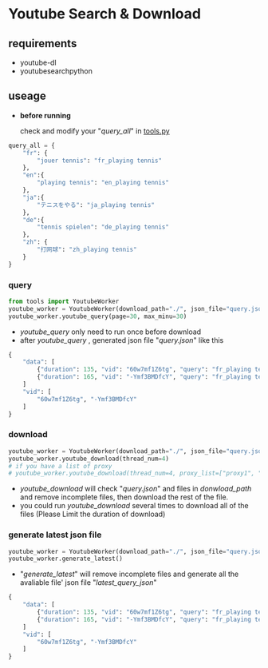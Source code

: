 # Youtube Search & Download

## requirements

- youtube-dl
- youtubesearchpython

## useage

- **before running**

  check and modify your "*query_all*" in [tools.py](tools.py)

```python
query_all = {
    "fr": {
        "jouer tennis": "fr_playing tennis"
    },
    "en":{
        "playing tennis": "en_playing tennis"
    },
    "ja":{
        "テニスをやる": "ja_playing tennis"
    },
    "de":{
        "tennis spielen": "de_playing tennis"
    },
    "zh": {
        "打网球": "zh_playing tennis"
    }
}
```

### query

```python
from tools import YoutubeWorker
youtube_worker = YoutubeWorker(download_path="./", json_file="query.json")
youtube_worker.youtube_query(page=30, max_minu=30)
```

- *youtube_query* only need to run once before download
- after *youtube_query* , generated json file "*query.json*" like this

```python
{
    "data": [
        {"duration": 135, "vid": "60w7mf1Z6tg", "query": "fr_playing tennis"}, 
        {"duration": 165, "vid": "-Ymf3BMDfcY", "query": "fr_playing tennis"}
    ]
    "vid": [
        "60w7mf1Z6tg", "-Ymf3BMDfcY"
    ]
}
```

### download

```python
youtube_worker = YoutubeWorker(download_path="./", json_file="query.json")
youtube_worker.youtube_download(thread_num=4)
# if you have a list of proxy
# youtube_worker.youtube_download(thread_num=4, proxy_list=["proxy1", "proxy2"])
```

- *youtube_download* will check "*query.json*" and files in *donwload_path* and remove incomplete files, then download the rest of the file.
- you could run *youtube_download* several times to download all of the files (Please Limit the duration of download)

### generate latest json file

```python
youtube_worker = YoutubeWorker(download_path="./", json_file="query.json")
youtube_worker.generate_latest()
```

- "*generate_latest*" will remove incomplete files and generate all the avaliable file' json file "*latest_query_json*"

```python
{
    "data": [
        {"duration": 135, "vid": "60w7mf1Z6tg", "query": "fr_playing tennis", "file_name": "60w7mf1Z6tg.mp4"}, 
        {"duration": 165, "vid": "-Ymf3BMDfcY", "query": "fr_playing tennis", "file_name": "-Ymf3BMDfcY.mp4"}
    ]
    "vid": [
        "60w7mf1Z6tg", "-Ymf3BMDfcY"
    ]
}
```
